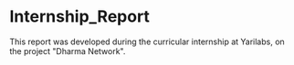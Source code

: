 # Internship_Report
This report was developed during the curricular internship at Yarilabs, on the project "Dharma Network".
